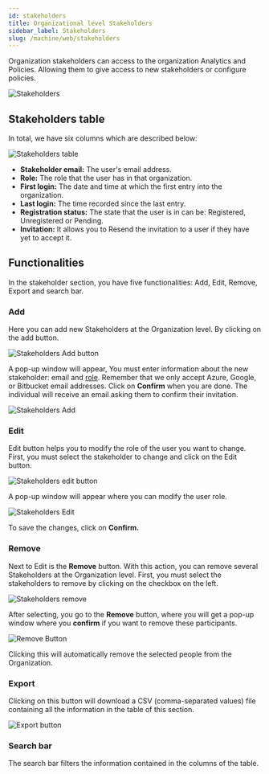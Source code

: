 ```yaml
---
id: stakeholders
title: Organizational level Stakeholders
sidebar_label: Stakeholders
slug: /machine/web/stakeholders
---
```


Organization stakeholders can access to
the organization Analytics and Policies.
Allowing them to give access to new
stakeholders or configure policies.

![Stakeholders](https://res.cloudinary.com/fluid-attacks/image/upload/v1668687857/docs/web/stakeholders/stakeholders.png)

## Stakeholders table

In total, we have six columns which are described below:

![Stakeholders table](https://res.cloudinary.com/fluid-attacks/image/upload/v1675425599/docs/web/stakeholders/stakeholders_table.png)

- **Stakeholder email:**
  The user's email address.
- **Role:**
  The role that the user has
  in that organization.
- **First login:**
  The date and time at which the
  first entry into the organization.
- **Last login:**
  The time recorded since the last entry.
- **Registration status:**
  The state that the user is in can be:
  Registered,
  Unregistered or Pending.
- **Invitation:**
  It allows you to Resend the
  invitation to a user if they
  have yet to accept it.
## Functionalities​

In the stakeholder section,
you have five
functionalities:
Add,
Edit,
Remove,
Export and search bar.

### Add

Here you can add new Stakeholders
at the Organization level.
By clicking on the add button.

![Stakeholders Add button](https://res.cloudinary.com/fluid-attacks/image/upload/v1675425725/docs/web/stakeholders/add_butto.png)

A pop-up window will appear,
You must enter information about
the new stakeholder: email and [role](/machine/web/groups/roles).
Remember that we
only accept Azure,
Google,
or Bitbucket email addresses.
Click on **Confirm** when you are done.
The individual will receive an email
asking them to confirm their invitation.

![Stakeholders Add](https://res.cloudinary.com/fluid-attacks/image/upload/v1658774735/docs/web/analytics/stakeholders/stakeh_add.png)

### Edit

Edit button helps you to modify the
role of the user you want to change.
First,
you must select the stakeholder to
change and click on the Edit button.

![Stakeholders edit button](https://res.cloudinary.com/fluid-attacks/image/upload/v1675426195/docs/web/stakeholders/edit_button.png)

A pop-up window will appear where
you can modify the user role.

![Stakeholders Edit](https://res.cloudinary.com/fluid-attacks/image/upload/v1675426307/docs/web/stakeholders/user_to_edit.png)

To save the changes,
click on **Confirm.**

### Remove

Next to Edit is the **Remove** button.
With this action,
you can remove several Stakeholders
at the Organization level.
First,
you must select the stakeholders
to remove by clicking on the
checkbox on the left.

![Stakeholders remove](https://res.cloudinary.com/fluid-attacks/image/upload/v1675426399/docs/web/stakeholders/remove_action.png)

After selecting,
you go to the **Remove** button,
where you will get a pop-up window
where you **confirm** if you want
to remove these participants.

![Remove Button](https://res.cloudinary.com/fluid-attacks/image/upload/v1668688031/docs/web/stakeholders/remove.png)

Clicking this will automatically
remove the selected people from
the Organization.

### Export

Clicking on this button will
download a CSV (comma-separated values)
file containing all the information
in the table of this section.

![Export button](https://res.cloudinary.com/fluid-attacks/image/upload/v1675426557/docs/web/stakeholders/export.png)

### Search bar

The search bar filters the information
contained in the columns of the table.
